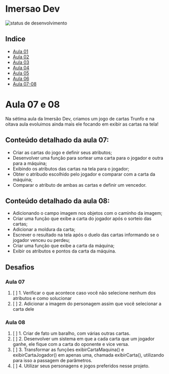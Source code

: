 # Imersao Dev
![status de desenvolvimento](http://img.shields.io/static/v1?label=STATUS&message=EM%20DESENVOLVIMENTO&color=GREEN&style=for-the-badge)

## Indice
* [Aula 01](https://github.com/LevoratoJoao/Imersao-Dev/tree/main/calculadoraMedia)
* [Aula 02](https://github.com/LevoratoJoao/Imersao-Dev/tree/main/conversorMoedas)
* [Aula 03](https://github.com/LevoratoJoao/Imersao-Dev/tree/main/mentalista)
* [Aula 04](https://github.com/LevoratoJoao/Imersao-Dev/tree/main/aluraFlix)
* [Aula 05](https://github.com/LevoratoJoao/Imersao-Dev/tree/main/yourTop)
* [Aula 06](https://github.com/LevoratoJoao/Imersao-Dev/tree/main/tabelaClassificacao)
* [Aula 07-08](https://github.com/LevoratoJoao/Imersao-Dev/tree/main/superTrunfo)

# Aula 07 e 08
Na sétima aula da Imersão Dev, criamos um jogo de cartas Trunfo e na oitava aula evoluimos ainda mais ele focando em exibir as cartas na tela!
##  Conteúdo detalhado da aula 07:
* Criar as cartas do jogo e definir seus atributos;
* Desenvolver uma função para sortear uma carta para o jogador e outra para a máquina;
* Exibindo os atributos das cartas na tela para o jogador;
* Obter o atribudo escolhido pelo jogador e comparar com a carta da máquina;
* Comparar o atributo de ambas as cartas e definir um vencedor.

## Conteúdo detalhado da aula 08:
* Adicionando o campo imagem nos objetos com o caminho da imagem;
* Criar uma função que exibe a carta do jogador após o sorteio das cartas;
* Adicionar a moldura da carta;
* Escrever o resultado na tela após o duelo das cartas informando se o jogador venceu ou perdeu;
* Criar uma função que exibe a carta da máquina;
* Exibir os atributos e pontos da carta da máquina.

## Desafios
### Aula 07
1. [ ] 1. Verificar o que acontece caso você não selecione nenhum dos atributos e como solucionar
2. [ ] 2. Adicionar a imagem do personagem assim que você selecionar a carta dele

### Aula 08
1. [ ] 1. Criar de fato um baralho, com várias outras cartas.
2. [ ] 2. Desenvolver um sistema em que a cada carta que um jogador ganhe, ele fique com a carta do oponente e vice versa.
3. [ ] 3. Transformar as funções exibirCartaMaquina() e exibirCartaJogador() em apenas uma, chamada exibirCarta(), utilizando para isso a passagem de parâmetros.
4. [ ] 4. Utilizar seus personagens e jogos preferidos nesse projeto.